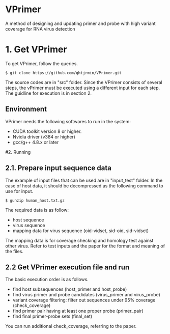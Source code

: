 # VPrimer
A method of designing and updating primer and probe with high variant coverage for RNA virus detection

# 1. Get VPrimer
To get VPrimer, follow the queries.
```
$ git clone https://github.com/qhtjrmin/VPrimer.git
```
The source codes are in "src" folder. Since the VPrimer consists of several steps, the vPrimer must be executed using a different input for each step.
The guidline for execution is in section 2.

## Environment
VPrimer needs the following softwares to run in the system:
- CUDA toolkit version 8 or higher.
- Nvidia driver (v384 or higher)
- gcc/g++ 4.8.x or later

#2. Running
## 2.1. Prepare input sequence data
The example of input files that can be used are in "input_test" folder. In the case of host data, it should be decompressed as the following command to use for input.
```
$ gunzip human_host.txt.gz
```
The required data is as follow:
- host sequence
- virus sequence
- mapping data for virus sequence (oid-vidset, sid-oid, sid-vidset)

The mapping data is for coverage checking and homology test against other virus.
Refer to test inputs and the paper for the format and meaning of the files. 

## 2.2 Get VPrimer execution file and run
The basic execution order is as follows.
- find host subsequences (host_primer and host_probe)
- find virus primer and probe candidates (virus_primer and virus_probe)
- variant coverage filtering: filter out sequences under 95% coverage (check_coverage)
- find primer pair having at least one proper probe (primer_pair)
- find final primer-probe sets (final_set)

You can run additional check_coverage, referring to the paper.
